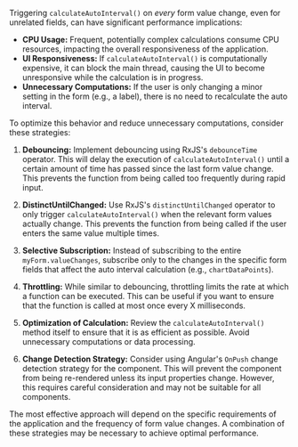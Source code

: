 Triggering `calculateAutoInterval()` on *every* form value change, even for unrelated fields, can have significant performance implications:

*   **CPU Usage:** Frequent, potentially complex calculations consume CPU resources, impacting the overall responsiveness of the application.
*   **UI Responsiveness:**  If `calculateAutoInterval()` is computationally expensive, it can block the main thread, causing the UI to become unresponsive while the calculation is in progress.
*   **Unnecessary Computations:**  If the user is only changing a minor setting in the form (e.g., a label), there is no need to recalculate the auto interval.

To optimize this behavior and reduce unnecessary computations, consider these strategies:

1.  **Debouncing:** Implement debouncing using RxJS's `debounceTime` operator. This will delay the execution of `calculateAutoInterval()` until a certain amount of time has passed since the last form value change. This prevents the function from being called too frequently during rapid input.

2.  **DistinctUntilChanged:** Use RxJS's `distinctUntilChanged` operator to only trigger `calculateAutoInterval()` when the relevant form values actually change. This prevents the function from being called if the user enters the same value multiple times.

3.  **Selective Subscription:** Instead of subscribing to the entire `myForm.valueChanges`, subscribe only to the changes in the specific form fields that affect the auto interval calculation (e.g., `chartDataPoints`).

4.  **Throttling:** While similar to debouncing, throttling limits the rate at which a function can be executed.  This can be useful if you want to ensure that the function is called at most once every X milliseconds.

5.  **Optimization of Calculation:**  Review the `calculateAutoInterval()` method itself to ensure that it is as efficient as possible.  Avoid unnecessary computations or data processing.

6.  **Change Detection Strategy:** Consider using Angular's `OnPush` change detection strategy for the component. This will prevent the component from being re-rendered unless its input properties change. However, this requires careful consideration and may not be suitable for all components.

The most effective approach will depend on the specific requirements of the application and the frequency of form value changes. A combination of these strategies may be necessary to achieve optimal performance.